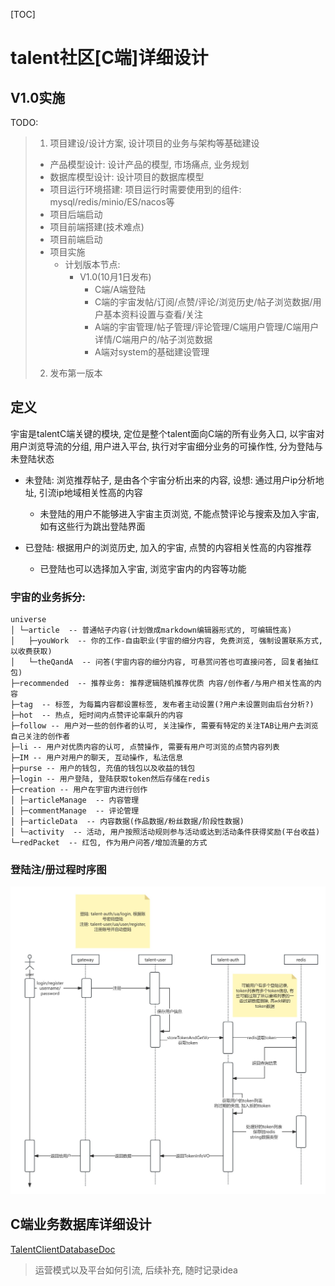 [TOC]




# talent社区[C端]详细设计

## V1.0实施
TODO: 
> 1. 项目建设/设计方案, 设计项目的业务与架构等基础建设
>   - 产品模型设计: 设计产品的模型, 市场痛点, 业务规划
>   - 数据库模型设计: 设计项目的数据库模型
>   - 项目运行环境搭建: 项目运行时需要使用到的组件: mysql/redis/minio/ES/nacos等
>   - 项目后端启动
>   - 项目前端搭建(技术难点)
>   - 项目前端启动
>   - 项目实施
>     - 计划版本节点:
>       - V1.0(10月1日发布)
>         - C端/A端登陆
>         - C端的宇宙发帖/订阅/点赞/评论/浏览历史/帖子浏览数据/用户基本资料设置与查看/关注
>         - A端的宇宙管理/帖子管理/评论管理/C端用户管理/C端用户详情/C端用户的/帖子浏览数据
>         - A端对system的基础建设管理
> 2. 发布第一版本

## 定义

宇宙是talentC端关键的模块, 定位是整个talent面向C端的所有业务入口, 以宇宙对用户浏览导流的分组, 用户进入平台, 执行对宇宙细分业务的可操作性, 分为登陆与未登陆状态

- 未登陆: 浏览推荐帖子, 是由各个宇宙分析出来的内容, 设想: 通过用户ip分析地址, 引流ip地域相关性高的内容
  - 未登陆的用户不能够进入宇宙主页浏览, 不能点赞评论与搜索及加入宇宙, 如有这些行为跳出登陆界面

- 已登陆: 根据用户的浏览历史, 加入的宇宙, 点赞的内容相关性高的内容推荐
  - 已登陆也可以选择加入宇宙, 浏览宇宙内的内容等功能

###	宇宙的业务拆分: 

```text
universe
│ └─article  -- 普通帖子内容(计划做成markdown编辑器形式的, 可编辑性高)
│   ├─youWork  -- 你的工作-自由职业(宇宙的细分内容, 免费浏览, 强制设置联系方式, 以收费获取)
│   └─theQandA  -- 问答(宇宙内容的细分内容, 可悬赏问答也可直接问答, 回复者抽红包)
├─recommended  -- 推荐业务: 推荐逻辑随机推荐优质 内容/创作者/与用户相关性高的内容
├─tag  -- 标签, 为每篇内容都设置标签, 发布者主动设置(?用户未设置则由后台分析?)
├─hot  -- 热点, 短时间内点赞评论率飙升的内容
├─follow -- 用户对一些的创作者的认可, 关注操作, 需要有特定的关注TAB让用户去浏览自己关注的创作者
├─li -- 用户对优质内容的认可, 点赞操作, 需要有用户可浏览的点赞内容列表
├─IM -- 用户对用户的聊天, 互动操作, 私法信息
├─purse -- 用户的钱包, 充值的钱包以及收益的钱包
├─login -- 用户登陆, 登陆获取token然后存储在redis
├─creation -- 用户在宇宙内进行创作
│ ├─articleManage  -- 内容管理
│ ├─commentManage  -- 评论管理
│ ├─articleData  -- 内容数据(作品数据/粉丝数据/阶段性数据)
│ └─activity  -- 活动, 用户按照活动规则参与活动或达到活动条件获得奖励(平台收益)
└─redPacket  -- 红包, 作为用户问答/增加流量的方式
```



 ### 登陆注/册过程时序图
![登陆过程时序图](..%2F..%2Fimage%2FbusinessImage%2F%E7%99%BB%E9%99%86%E8%BF%87%E7%A8%8B%E6%97%B6%E5%BA%8F%E5%9B%BE.jpg)

## C端业务数据库详细设计

[TalentClientDatabaseDoc](TalentClientDatabaseDoc.md)


> 运营模式以及平台如何引流, 后续补充, 随时记录idea